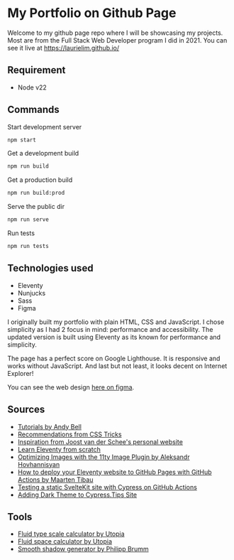 # My Portfolio on Github Page

Welcome to my github page repo where I will be showcasing my projects. Most are from the Full Stack Web Developer program I did in 2021. You can see it live at https://laurielim.github.io/

## Requirement

- Node v22

## Commands

Start development server
```bash
npm start
```

Get a development build
```bash
npm run build
```

Get a production build
```bash
npm run build:prod
```

Serve the public dir
```bash
npm run serve
```

Run tests
```bash
npm run tests
```

## Technologies used

- Eleventy
- Nunjucks
- Sass
- Figma

I originally built my portfolio with plain HTML, CSS and JavaScript. I chose simplicity as I had 2 focus in mind: performance and accessibility. The updated version is built using Eleventy as its known for performance and simplicity.

The page has a perfect score on Google Lighthouse. It is responsive and works without JavaScript. And last but not least, it looks decent on Internet Explorer!

You can see the web design [here on figma](https://www.figma.com/file/gMQCgsHCOB4aOTKfUYTw2s/my-portfolio?node-id=0%3A1).

## Sources

- [Tutorials by Andy Bell](https://piccalil.li/tutorials)
- [Recommendations from CSS Tricks](https://css-tricks.com)
- [Inspiration from Joost van der Schee's personal website](https://www.usecue.com/)
- [Learn Eleventy from scratch](https://learneleventyfromscratch.com)
- [Optimizing Images with the 11ty Image Plugin by Aleksandr Hovhannisyan](https://www.aleksandrhovhannisyan.com/blog/eleventy-image-plugin/)
- [How to deploy your Eleventy website to GitHub Pages with GitHub Actions by Maarten Tibau](https://maarten.be/blog/20220730/how-to-deploy-your-eleventy-website-to-github-pages-with-github-actions/)
- [Testing a static SvelteKit site with Cypress on GitHub Actions](https://medium.com/dropzone/testing-a-static-sveltekit-site-with-cypress-on-github-actions-5ba86f6a0897)
- [Adding Dark Theme to Cypress.Tips Site](https://glebbahmutov.com/blog/dark-cypress-tips/)

## Tools

- [Fluid type scale calculator by Utopia](https://utopia.fyi/type/calculator)
- [Fluid space calculator by Utopia](https://utopia.fyi/space/calculator/)
- [Smooth shadow generator by Philipp Brumm](https://shadows.brumm.af)